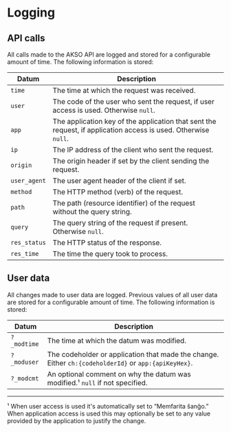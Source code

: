 # Logging
## API calls
All calls made to the AKSO API are logged and stored for a configurable amount of time. The following information is stored:

| Datum        | Description                                                                                                    |
| ------------ | -------------------------------------------------------------------------------------------------------------- |
| `time`       | The time at which the request was received.                                                                    |
| `user`       | The code of the user who sent the request, if user access is used. Otherwise `null`.                           |
| `app`        | The application key of the application that sent the request, if application access is used. Otherwise `null`. |
| `ip`         | The IP address of the client who sent the request.                                                             |
| `origin`     | The origin header if set by the client sending the request.                                                    |
| `user_agent` | The user agent header of the client if set.                                                                    |
| `method`     | The HTTP method (verb) of the request.                                                                         |
| `path`       | The path (resource identifier) of the request without the query string.                                        |
| `query`      | The query string of the request if present. Otherwise `null`.                                                  |
| `res_status` | The HTTP status of the response.                                                                               |
| `res_time`   | The time the query took to process.                                                                            |

## User data
All changes made to user data are logged. Previous values of all user data are stored for a configurable amount of time. The following information is stored:

| Datum       | Description                                                                                           |
| ----------- | ----------------------------------------------------------------------------------------------------- |
| `?_modtime` | The time at which the datum was modified.                                                             |
| `?_moduser` | The codeholder or application that made the change. Either `ch:{codeholderId}` or `app:{apiKeyHex}`.  |
| `?_modcmt`  | An optional comment on why the datum was modified.¹ `null` if not specified.                          |

---
¹ When user access is used it's automatically set to “Memfarita ŝanĝo.” When application access is used this may optionally be set to any value provided by the application to justify the change.
